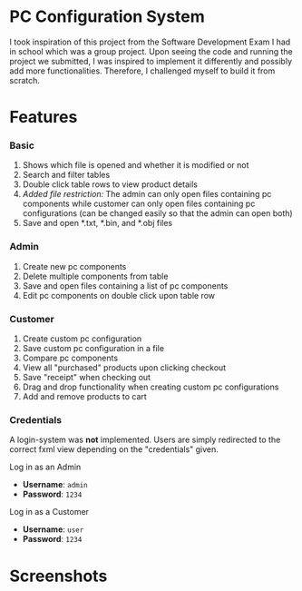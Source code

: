 # PC Configuration System

I took inspiration of this project from the Software Development Exam I had in school which was a
group project. Upon seeing the code and running the project we submitted, I was inspired to implement
it differently and possibly add more functionalities. Therefore, I challenged myself to build it from
scratch.

# Features

### Basic

1. Shows which file is opened and whether it is modified or not
2. Search and filter tables
3. Double click table rows to view product details
4. _Added file restriction:_ The admin can only open files containing pc components while customer can 
   only open files containing pc configurations (can be changed easily so that the admin can open both)
5. Save and open *.txt, *.bin, and *.obj files

### Admin

1. Create new pc components
2. Delete multiple components from table
3. Save and open files containing a list of pc components
4. Edit pc components on double click upon table row

### Customer

1. Create custom pc configuration
2. Save custom pc configuration in a file
3. Compare pc components
4. View all "purchased" products upon clicking checkout
5. Save "receipt" when checking out
6. Drag and drop functionality when creating custom pc configurations
7. Add and remove products to cart

### Credentials

A login-system was **not** implemented. Users are simply redirected to the correct
fxml view depending on the "credentials" given.

Log in as an Admin
- **Username**: `admin`
- **Password**: `1234`

Log in as a Customer
- **Username**: `user`
- **Password**: `1234`

# Screenshots